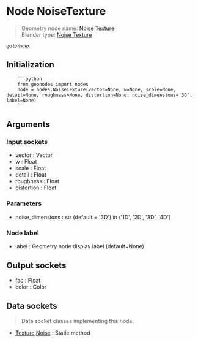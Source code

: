
# Node NoiseTexture

> Geometry node name: [Noise Texture](https://docs.blender.org/manual/en/latest/modeling/geometry_nodes/texture/noise.html)<br>
  Blender type: [Noise Texture](https://docs.blender.org/api/current/bpy.types.ShaderNodeTexNoise.html)
  
<sub>go to [index](/docs/index.md)</sub>

Initialization
--------------
        
        ```python
        from geonodes import nodes
        node = nodes.NoiseTexture(vector=None, w=None, scale=None, detail=None, roughness=None, distortion=None, noise_dimensions='3D', label=None)
        ```



## Arguments


### Input sockets

- vector : Vector
- w : Float
- scale : Float
- detail : Float
- roughness : Float
- distortion : Float

### Parameters

- noise_dimensions : str (default = '3D') in ('1D', '2D', '3D', '4D')

### Node label

- label : Geometry node display label (default=None)

## Output sockets

- fac : Float
- color : Color

## Data sockets

> Data socket classes implementing this node.
  
  
- [Texture](/docs/sockets/Texture.md).[Noise](/docs/sockets/Texture.md#noise) : Static method
  
